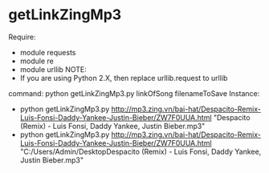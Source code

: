 # getLinkZingMp3

Require:
+ module requests
+ module re
+ module urllib
NOTE:
+ If you are using Python 2.X, then replace urllib.request to urllib

command: python getLinkZingMp3.py linkOfSong filenameToSave
Instance:
+ python getLinkZingMp3.py http://mp3.zing.vn/bai-hat/Despacito-Remix-Luis-Fonsi-Daddy-Yankee-Justin-Bieber/ZW7F0UUA.html "Despacito (Remix) - Luis Fonsi, Daddy Yankee, Justin Bieber.mp3"
+ python getLinkZingMp3.py http://mp3.zing.vn/bai-hat/Despacito-Remix-Luis-Fonsi-Daddy-Yankee-Justin-Bieber/ZW7F0UUA.html "C:/Users/Admin/DesktopDespacito (Remix) - Luis Fonsi, Daddy Yankee, Justin Bieber.mp3"



